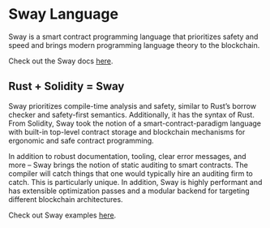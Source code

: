 # Sway Language

<!-- This example should include a short summary of Sway-->
<!-- sway:example:start -->
Sway is a smart contract programming language that prioritizes safety and speed and brings modern programming language theory to the blockchain.
<!-- sway:example:end -->

Check out the Sway docs [here](https://fuellabs.github.io/sway/latest/).

## Rust + Solidity = Sway

<!-- This example should include a detailed summary of Sway-->
<!-- sway_details:example:start -->
Sway prioritizes compile-time analysis and safety, similar to Rust’s borrow checker and safety-first semantics. Additionally, it has the syntax of Rust. From Solidity, Sway took the notion of a smart-contract-paradigm language with built-in top-level contract storage and blockchain mechanisms for ergonomic and safe contract programming.

In addition to robust documentation, tooling, clear error messages, and more – Sway brings the notion of static auditing to smart contracts. The compiler will catch things that one would typically hire an auditing firm to catch. This is particularly unique. In addition, Sway is highly performant and has extensible optimization passes and a modular backend for targeting different blockchain architectures.
<!-- sway_details:example:end-->

Check out Sway examples [here](https://github.com/FuelLabs/sway/tree/master/examples).
